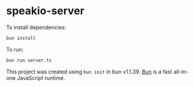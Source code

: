 # speakio-server

To install dependencies:

```bash
bun install
```

To run:

```bash
bun run server.ts
```

This project was created using `bun init` in bun v1.1.39. [Bun](https://bun.sh) is a fast all-in-one JavaScript runtime.
